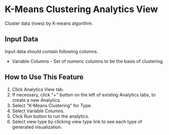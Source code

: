 # K-Means Clustering Analytics View

Cluster data (rows) by K-means algorithm.

## Input Data
Input data should contain following columns.

  * Variable Columns - Set of numeric columns to be the basis of clustering.

## How to Use This Feature
1. Click Analytics View tab.
2. If necessary, click "+" button on the left of existing Analytics tabs, to create a new Analytics.
3. Select "K-Means Clustering" for Type.
4. Select Variable Columns.
5. Click Run button to run the analytics.
6. Select view type by clicking view type link to see each type of generated visualization.

